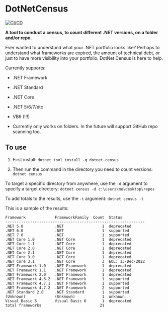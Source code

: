 # DotNetCensus
[![CI/CD](https://github.com/samsmithnz/DotNetCensus/actions/workflows/workflow.yml/badge.svg)](https://github.com/samsmithnz/DotNetCensus/actions/workflows/workflow.yml)

**A tool to conduct a census, to count different .NET versions, on a folder and/or repo.** 

Ever wanted to understand what your .NET portfolio looks like? Perhaps to understand what frameworks are expired, the amount of technical debt, or just to have more visibility into your portfolio. DotNet Census is here to help.

Currently supports:
- .NET Framework
- .NET Standard
- .NET Core 
- .NET 5/6/7/etc
- VB6 (!!!)

- Currently only works on folders. In the future will support GitHub repo scanning too.

## To use

1. First install:
`dotnet tool install -g dotnet-census`

2. Then run the command in the directory you need to count versions:
`dotnet census`

To target a specific directory from anywhere, use the `-d` argument to specify a target directory:
`dotnet census -d c:\users\me\desktop\repos`

To add totals to the results, use the `-t` argument:
`dotnet census -t`

This is a sample of the results: 
```
Framework             FrameworkFamily  Count  Status          
--------------------------------------------------------------
.NET 5.0              .NET                 1  deprecated      
.NET 6.0              .NET                 1  supported       
.NET 7.0              .NET                 1  supported       
.NET Core 1.0         .NET Core            1  deprecated      
.NET Core 1.1         .NET Core            1  deprecated      
.NET Core 2.0         .NET Core            1  deprecated      
.NET Core 2.1         .NET Core            1  deprecated      
.NET Core 3.0         .NET Core            1  deprecated      
.NET Core 3.1         .NET Core            3  EOL: 13-Dec-2022
.NET Framework 1.0    .NET Framework       1  deprecated      
.NET Framework 1.1    .NET Framework       1  deprecated      
.NET Framework 2.0    .NET Framework       1  deprecated      
.NET Framework 4.6.2  .NET Framework       1  supported       
.NET Framework 4.7.1  .NET Framework       1  supported       
.NET Framework 4.7.2  .NET Framework       2  supported       
.NET Standard 2.0     .NET Standard        1  supported       
(Unknown)             (Unknown)            1  unknown         
Visual Basic 6        Visual Basic 6       1  deprecated      
total frameworks                          21                  
```
